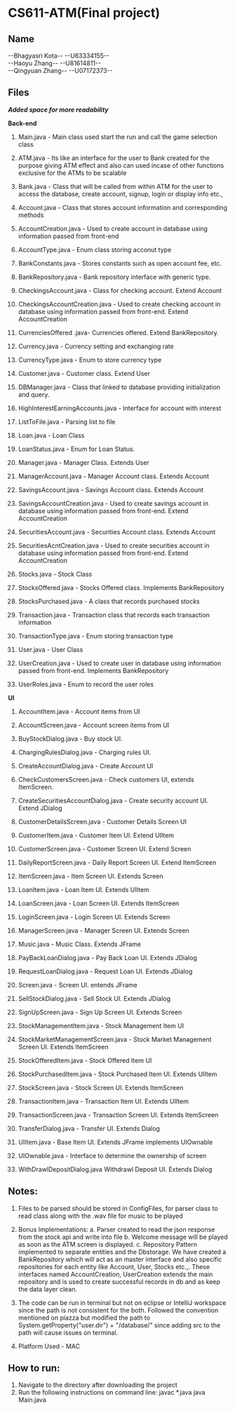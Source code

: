 # CS611-ATM(Final project)

Name
-------------------------------------------------------------------------------------------------
--Bhagyasri Kota--
--U63334155--  
--Haoyu Zhang--
--U81614811--  
--Qingyuan Zhang--
--U07172373--  


Files
-------------------------------------------------------------------------------------------------
***Added space for more readability***  

**Back-end**  
1. Main.java - Main class used start the run and call the game selection class

2. ATM.java - Its like an interface for the user to Bank created for the purpose giving ATM effect and also can used incase of other functions exclusive for the ATMs to be scalable

3. Bank.java - Class that will be called from within ATM for the user to access the database, create account, signup, login or display info etc.,

4. Account.java - Class that stores account information and corresponding methods  
5. AccountCreation.java - Used to create account in database using information passed from front-end  
6. AccountType.java - Enum class storing acconut type  
7.  BankConstants.java - Stores constants such as open account fee, etc.  
8.  BankRepository.java - Bank repository interface with generic type.    
9.  CheckingsAccount.java - Class for checking account. Extend Account
10. CheckingsAccountCreation.java - Used to create checking account in database using information passed from front-end. Extend AccountCreation  
11. CurrenciesOffered .java- Currencies offered. Extend BankRepository.  
12. Currency.java - Currency setting and exchanging rate  
13. CurrencyType.java - Enum to store currency type  
14. Customer.java - Customer class. Extend User   
15. DBManager.java - Class that linked to database providing initialization and query.  
16. HighInterestEarningAccounts.java - Interface for account with interest   
17. ListToFile.java - Parsing list to file  
18. Loan.java - Loan Class  
19. LoanStatus.java - Enum for Loan Status.    
20. Manager.java - Manager Class. Extends User  
21. ManagerAccount.java - Manager Account class. Extends Account    
22. SavingsAccount.java - Savings Account class. Extends Account  
23. SavingsAccountCreation.java - Used to create savings account in database using information passed from front-end. Extend AccountCreation    
24. SecuritiesAccount.java - Securities Account class. Extends Account  
25. SecuritiesAcntCreation.java - Used to create securities account in database using information passed from front-end. Extend AccountCreation  
26. Stocks.java - Stock Class    
27. StocksOffered.java - Stocks Offered class.  Implements BankRepository  
28. StocksPurchased.java - A class that records purchased stocks  
29. Transaction.java - Transaction class that records each transaction information   
30. TransactionType.java - Enum storing transaction type    
31. User.java - User Class  
32. UserCreation.java -  Used to create user in database using information passed from front-end. Implements BankRepository  
33. UserRoles.java - Enum to record the user roles   

**UI**  
1. AccountItem.java - Account items from UI  
   
2. AccountScreen.java - Account screen items from UI 
   
3. BuyStockDialog.java - Buy stock UI.  
4. ChargingRulesDialog.java - Charging rules UI. 
5. CreateAccountDialog.java - Create Account UI  
6. CheckCustomersScreen.java - Check customers UI, extends ItemScreen. 
7. CreateSecuritiesAccountDialog.java - Create security account UI. Extend JDialog 
8. CustomerDetailsScreen.java - Customer Details Screen UI  
9.  CustomerItem.java - Customer Item UI. Extend UIItem  
10. CustomerScreen.java - Customer Screen UI. Extend Screen  
11. DailyReportScreen.java - Daily Report Screen UI. Extend ItemScreen 
12. ItemScreen.java - Item Screen UI. Extends Screen 
13. LoanItem.java - Loan Item UI. Extends UIItem  
14. LoanScreen.java - Loan Screen UI. Extends ItemScreen  
15. LoginScreen.java - Login Screen UI. Extends Screen  
16. ManagerScreen.java - Manager Screen UI. Extends Screen 
17. Music.java - Music Class. Extends JFrame  
18. PayBackLoanDialog.java - Pay Back Loan UI. Extends JDialog  
19. RequestLoanDialog.java - Request Loan UI. Extends JDialog  
20. Screen.java - Screen UI. entends JFrame  
21. SellStockDialog.java - Sell Stock UI. Extends JDialog  
22. SignUpScreen.java - Sign Up Screen UI. Extends Screen  
23. StockManagementItem.java - Stock Management Item UI  
24. StockMarketManagementScreen.java - Stock Market Management Screen UI. Extends ItemScreen  
25. StockOfferedItem.java - Stock Offered Item UI  
26. StockPurchasedItem.java - Stock Purchased Item UI. Extends UIItem  
27. StockScreen.java - Stock Screen UI. Extends ItemScreen  
28. TransactionItem.java - Transaction Item UI. Extends UIItem  
29. TransactionScreen.java - Transaction Screen UI. Extends ItemScreen  
30. TransferDialog.java - Transfer UI. Extends Dialog  
31. UIItem.java - Base Item UI. Extends JFrame implements UIOwnable  
32. UIOwnable.java - Interface to determine the ownership of screen  
33. WithDrawlDepositDialog.java Withdrawl Deposit UI. Extends Dialog 


Notes:
-------------------------------------------------------------------------------------------------
1. Files to be parsed should be stored in ConfigFiles, for parser class to read class along with the .wav file for music to be played

2. Bonus Implementations:
	a. Parser created to read the json response from the stock api and write into file
	b. Welcome message will be played as soon as the ATM screen is displayed.
	c. Repository Pattern implemented to separate entities and the Dbstorage. We have created a BankRepository which will act as an master interface and also specific repositories for each entity like Account, User, Stocks etc.,. These interfaces named AccountCreation, UserCreation extends the main repository and is used to create successful records in db and as keep the data layer clean. 

3. The code can be run in terminal but not on eclipse or IntelliJ workspace since the path is not consistent for the both. Followed the convention mentioned on piazza but modified the path to System.getProperty("user.dir") + "/database/" since adding src to the path will cause issues on terminal.

4. Platform Used - MAC


How to run:
-------------------------------------------------------------------------------------------------
1. Navigate to the directory after downloading the project
2. Run the following instructions on command line:
	javac *.java
	java Main.java
